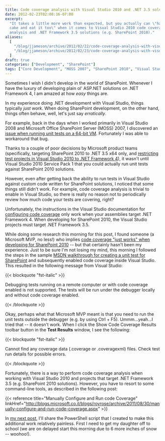 ```yaml
---
title: Code coverage analysis with Visual Studio 2010 and .NET 3.5 solutions (e.g. SharePoint 2010)
date: 2012-02-23T02:08:16-07:00
excerpt:
  "It takes a little more work than expected, but you actually can \"have your
  cake and eat it too\" when it comes to Visual Studio 2010 code coverage
  analysis and .NET Framework 3.5 solutions (e.g. SharePoint 2010)."
aliases:
  [
    "/blog/jjameson/archive/2012/02/22/code-coverage-analysis-with-visual-studio-2010-and-net-3.aspx",
    "/blog/jjameson/archive/2012/02/23/code-coverage-analysis-with-visual-studio-2010-and-net-3.aspx",
  ]
draft: true
categories: ["Development", "SharePoint"]
tags: ["Core Development", "MOSS 2007", "SharePoint 2010", "Visual Studio"]
---
```


Sometimes I wish I didn't develop in the world of SharePoint. Whenever I have
the luxury of developing plain ol' ASP.NET solutions on .NET Framework 4, I am
amazed at how *easy* things are.

In my experience doing .NET development with Visual Studio, things typically
*just work*. When doing SharePoint development, on the other hand, things often
behave, well, let's just say *erratically*.

For example, back in the days when I worked primarily in Visual Studio 2008 and
Microsoft Office SharePoint Server (MOSS) 2007, I discovered an
[issue when running unit tests on a 64-bit VM](/blog/jjameson/2009/10/08/web-application-at-could-not-be-found-error-on-moss-2007-x64).
Fortunately I was able to workaround that bug.

Thanks to a couple of poor decisions by Microsoft product teams (specifically,
targeting SharePoint 2010 to .NET 3.5 x64 only, and
[restricting test projects in Visual Studio 2010 to .NET Framework 4](/blog/jjameson/2010/04/28/test-projects-in-visual-studio-2010-must-target-net-framework-4)),
it wasn't until Visual Studio 2010 Service Pack 1 that you could actually run
unit tests against SharePoint 2010 solutions.

However, even after getting back the ability to run tests in Visual Studio
against custom code written for SharePoint solutions, I noticed that some things
still didn't work. For example, code coverage analysis is trivial to enable in
Visual Studio, so there is really no reason not to periodically review how much
code your tests are covering, right?

Unfortunately, the instructions in the Visual Studio documentation for
[configuring code coverage](http://msdn.microsoft.com/en-us/library/dd504821.aspx)
only work when your assemblies target .NET Framework 4. When developing for
SharePoint 2010, the Visual Studio projects must target .NET Framework 3.5.

While doing some research this morning for this post, I found someone (a
Microsoft MVP, no less!) who implies
[code coverage "just works" when developing for SharePoint 2010](https://msmvps.com/blogs/sundar_narasiman/archive/2011/11/16/enabling-code-coverage-for-sharepoint-2010-automated-unit-tests.aspx)
-- but that certainly hasn't been my experience. Just to be sure I'm not losing
my mind, this morning I followed the steps in the sample
[MSDN walkthrough for creating a unit test for SharePoint](http://msdn.microsoft.com/en-us/library/gg599006.aspx)
and subsequently enabled code coverage inside Visual Studio. This resulted in
the following message from Visual Studio:

{{< blockquote "fst-italic" >}}

Debugging tests running on a remote computer or with code coverage enabled is
not supported. The tests will be run under the debugger locally and without code
coverage enabled.

{{< /blockquote >}}

Okay, perhaps what that Microsoft MVP meant is that you need to run the unit
tests outside the debugger (e.g. by using Ctrl + F5). Ummm...yeah...I tried that
-- it doesn't work. When I click the Show Code Coverage Results toolbar button
in the **Test Results** window, I see the following:

{{< blockquote "fst-italic" >}}

Cannot find any coverage data (.coverage or .coveragexml) files. Check test run
details for possible errors.

{{< /blockquote >}}

Fortunately, there is a way to perform code coverage analysis when working with
Visual Studio 2010 and projects that target .NET Framework 3.5 (e.g. SharePoint
2010 solutions). However, you have to resort to some command-line tools, as
described in the following post:

{{< reference title="Manually Configure and Run code Coverage"
linkHref="http://blogs.microsoft.co.il/blogs/royrose/archive/2011/08/30/manually-configure-and-run-code-coverage.aspx" >}}

In
[my next post](/blog/jjameson/2012/02/23/use-powershell-to-alleviate-the-pain-of-code-coverage-analysis),
I'll share the PowerShell script that I created to make this additional work
relatively painless. First I need to get my daughter off to school (we are on
delayed start this morning due to 6 more inches of snow -- woohoo!).
